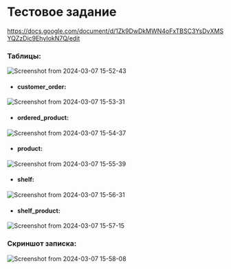 # Тестовое задание
https://docs.google.com/document/d/1Zk9DwDkMWN4oFxTBSC3YsDvXMSYQZzDic9EhyIokN7Q/edit

### Таблицы:
![Screenshot from 2024-03-07 15-52-43](https://github.com/rizash11/applicatiion_exam/assets/101503746/50fcff14-a62f-4179-a3ce-119b627f5278)

- #### customer_order:
![Screenshot from 2024-03-07 15-53-31](https://github.com/rizash11/applicatiion_exam/assets/101503746/fd6d8bc7-83f4-4f3a-a2a4-ec2575d4ac3d)

- #### ordered_product:
![Screenshot from 2024-03-07 15-54-37](https://github.com/rizash11/applicatiion_exam/assets/101503746/a1feab93-a28d-45c1-81b0-1c119c4e96e3)
      
- #### product:
![Screenshot from 2024-03-07 15-55-39](https://github.com/rizash11/applicatiion_exam/assets/101503746/844e5876-8c7c-41b6-8cfd-0422216a44e6)
      
- #### shelf:
![Screenshot from 2024-03-07 15-56-31](https://github.com/rizash11/applicatiion_exam/assets/101503746/a62ed786-2979-44e2-8e21-993bcbf10826)
      
- #### shelf_product:
![Screenshot from 2024-03-07 15-57-15](https://github.com/rizash11/applicatiion_exam/assets/101503746/e28e1776-e3c6-4a77-bccc-f54eefc1de89)

### Скриншот записка:
![Screenshot from 2024-03-07 15-58-08](https://github.com/rizash11/applicatiion_exam/assets/101503746/ccbb5648-3b31-4ac7-a123-2d988f907147)
